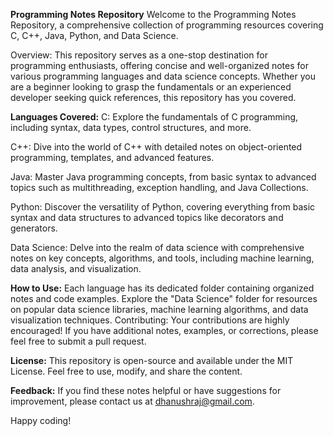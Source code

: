 **Programming Notes Repository**
Welcome to the Programming Notes Repository, a comprehensive collection of programming resources covering C, C++, Java, Python, and Data Science.

Overview:
This repository serves as a one-stop destination for programming enthusiasts, offering concise and well-organized notes for various programming languages and data science concepts. Whether you are a beginner looking to grasp the fundamentals or an experienced developer seeking quick references, this repository has you covered.

**Languages Covered:**
C: Explore the fundamentals of C programming, including syntax, data types, control structures, and more.

C++: Dive into the world of C++ with detailed notes on object-oriented programming, templates, and advanced features.

Java: Master Java programming concepts, from basic syntax to advanced topics such as multithreading, exception handling, and Java Collections.

Python: Discover the versatility of Python, covering everything from basic syntax and data structures to advanced topics like decorators and generators.

Data Science: Delve into the realm of data science with comprehensive notes on key concepts, algorithms, and tools, including machine learning, data analysis, and visualization.

**How to Use:**
Each language has its dedicated folder containing organized notes and code examples.
Explore the "Data Science" folder for resources on popular data science libraries, machine learning algorithms, and data visualization techniques.
Contributing:
Your contributions are highly encouraged! If you have additional notes, examples, or corrections, please feel free to submit a pull request.

**License:**
This repository is open-source and available under the MIT License. Feel free to use, modify, and share the content.

**Feedback:**
If you find these notes helpful or have suggestions for improvement, please contact us at dhanushraj@gmail.com.

Happy coding!
